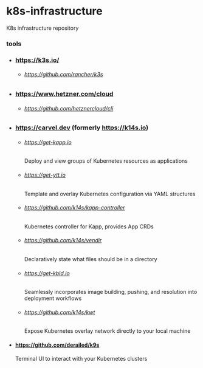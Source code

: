 # k8s-infrastructure
K8s infrastructure repository

### tools

- ### https://k3s.io/
  - ###### https://github.com/rancher/k3s

- ### https://www.hetzner.com/cloud
  - ###### https://github.com/hetznercloud/cli

- ### https://carvel.dev (formerly https://k14s.io)
  - ###### https://get-kapp.io
    Deploy and view groups of Kubernetes resources as applications
  - ###### https://get-ytt.io
    Template and overlay Kubernetes configuration via YAML structures
  - ###### https://github.com/k14s/kapp-controller
    Kubernetes controller for Kapp, provides App CRDs
  - ###### https://github.com/k14s/vendir
    Declaratively state what files should be in a directory
  - ###### https://get-kbld.io
    Seamlessly incorporates image building, pushing, and resolution into deployment workflows
  - ###### https://github.com/k14s/kwt
    Expose Kubernetes overlay network directly to your local machine

- #### https://github.com/derailed/k9s
  Terminal UI to interact with your Kubernetes clusters

